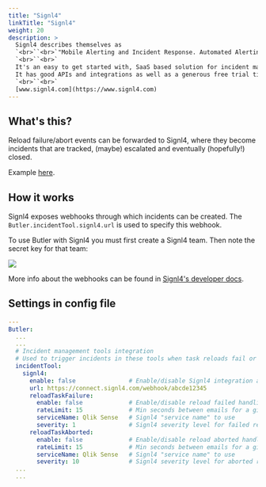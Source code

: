 ```yaml
---
title: "Signl4"
linkTitle: "Signl4"
weight: 20
description: >
  Signl4 describes themselves as 
  `<br>``<br>`"Mobile Alerting and Incident Response. Automated Alerting. Anywhere Response"
  `<br>``<br>`
  It's an easy to get started with, SaaS based solution for incident management.`<br>`
  It has good APIs and integrations as well as a generous free trial tier, which makes it great for Qlik Sense admins who wants to try a proper incident management tool.
  `<br>``<br>`
  [www.signl4.com](https://www.signl4.com)
---
```


## What's this?

Reload failure/abort events can be forwarded to Signl4, where they become incidents that are tracked, (maybe) escalated and eventually (hopefully!) closed.

Example [here](/docs/examples/signl4/).

## How it works

Signl4 exposes webhooks through which incidents can be created. The `Butler.incidentTool.signl4.url` is used to specify this webhook.

To use Butler with Signl4 you must first create a Signl4 team. Then note the secret key for that team:

![  ](/img/signl4-team-config-1)

More info about the webhooks can be found in [Signl4's developer docs](https://connect.signl4.com/webhook/docs/index.html).

## Settings in config file

```yaml
---
Butler:
  ...
  ...
  # Incident management tools integration
  # Used to trigger incidents in these tools when task reloads fail or are aborted
  incidentTool:
    signl4:
      enable: false               # Enable/disable Signl4 integration as a whole
      url: https://connect.signl4.com/webhook/abcde12345
      reloadTaskFailure:
        enable: false             # Enable/disable reload failed handling in Signl4
        rateLimit: 15             # Min seconds between emails for a given taskID. Defaults to 5 minutes
        serviceName: Qlik Sense   # Signl4 "service name" to use
        severity: 1               # Signl4 severity level for failed reloads
      reloadTaskAborted:
        enable: false             # Enable/disable reload aborted handling in Signl4
        rateLimit: 15             # Min seconds between emails for a given taskID. Defaults to 5 minutes
        serviceName: Qlik Sense   # Signl4 "service name" to use
        severity: 10              # Signl4 severity level for aborted reloads
  ...
  ...
```
